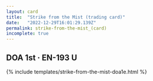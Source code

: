 ```yaml
---
layout: card
title:  "Strike from the Mist (trading card)"
date:   "2022-12-29T16:01:29.139Z"
permalink: strike-from-the-mist_(card)
incomplete: true
---
```


## DOA 1st &middot; EN-193 U

{% include templates/strike-from-the-mist-doa1e.html %}

